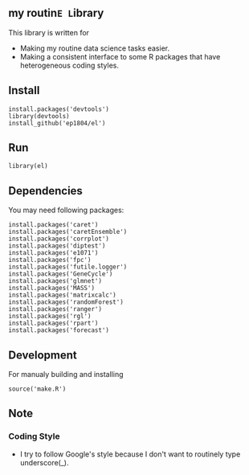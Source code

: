 ## my routin`E L`ibrary

This library is written for

 - Making my routine data science tasks easier.
 - Making a consistent interface to some R packages that have heterogeneous coding styles.

## Install

```
install.packages('devtools')
library(devtools)
install_github('ep1804/el')
```

## Run

```
library(el)
```

## Dependencies

You may need following packages:

```
install.packages('caret')
install.packages('caretEnsemble')
install.packages('corrplot')
install.packages('diptest')
install.packages('e1071')
install.packages('fpc')
install.packages('futile.logger')
install.packages('GeneCycle')
install.packages('glmnet')
install.packages('MASS')
install.packages('matrixcalc')
install.packages('randomForest')
install.packages('ranger')
install.packages('rgl')
install.packages('rpart')
install.packages('forecast')
```

## Development

For manualy building and installing

```
source('make.R')
```

## Note

### Coding Style

 - I try to follow Google's style because I don't want to routinely type underscore(_).
